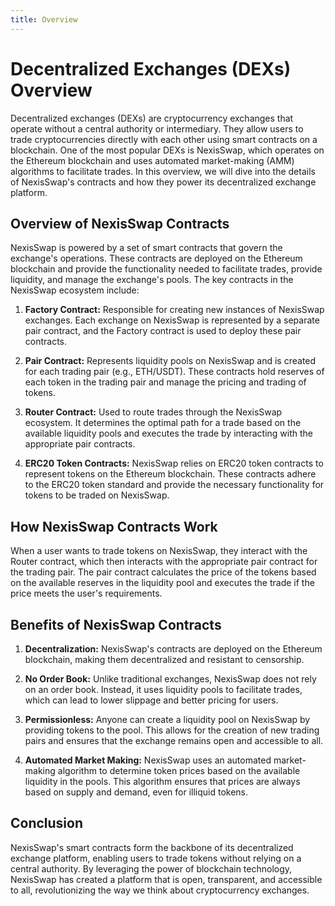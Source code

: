 ```yaml
---
title: Overview
---
```


# Decentralized Exchanges (DEXs) Overview

Decentralized exchanges (DEXs) are cryptocurrency exchanges that operate without a central authority or intermediary. They allow users to trade cryptocurrencies directly with each other using smart contracts on a blockchain. One of the most popular DEXs is NexisSwap, which operates on the Ethereum blockchain and uses automated market-making (AMM) algorithms to facilitate trades. In this overview, we will dive into the details of NexisSwap's contracts and how they power its decentralized exchange platform.

## Overview of NexisSwap Contracts

NexisSwap is powered by a set of smart contracts that govern the exchange's operations. These contracts are deployed on the Ethereum blockchain and provide the functionality needed to facilitate trades, provide liquidity, and manage the exchange's pools. The key contracts in the NexisSwap ecosystem include:

1. **Factory Contract:** Responsible for creating new instances of NexisSwap exchanges. Each exchange on NexisSwap is represented by a separate pair contract, and the Factory contract is used to deploy these pair contracts.

2. **Pair Contract:** Represents liquidity pools on NexisSwap and is created for each trading pair (e.g., ETH/USDT). These contracts hold reserves of each token in the trading pair and manage the pricing and trading of tokens.

3. **Router Contract:** Used to route trades through the NexisSwap ecosystem. It determines the optimal path for a trade based on the available liquidity pools and executes the trade by interacting with the appropriate pair contracts.

4. **ERC20 Token Contracts:** NexisSwap relies on ERC20 token contracts to represent tokens on the Ethereum blockchain. These contracts adhere to the ERC20 token standard and provide the necessary functionality for tokens to be traded on NexisSwap.

## How NexisSwap Contracts Work

When a user wants to trade tokens on NexisSwap, they interact with the Router contract, which then interacts with the appropriate pair contract for the trading pair. The pair contract calculates the price of the tokens based on the available reserves in the liquidity pool and executes the trade if the price meets the user's requirements.

## Benefits of NexisSwap Contracts

1. **Decentralization:** NexisSwap's contracts are deployed on the Ethereum blockchain, making them decentralized and resistant to censorship.

2. **No Order Book:** Unlike traditional exchanges, NexisSwap does not rely on an order book. Instead, it uses liquidity pools to facilitate trades, which can lead to lower slippage and better pricing for users.

3. **Permissionless:** Anyone can create a liquidity pool on NexisSwap by providing tokens to the pool. This allows for the creation of new trading pairs and ensures that the exchange remains open and accessible to all.

4. **Automated Market Making:** NexisSwap uses an automated market-making algorithm to determine token prices based on the available liquidity in the pools. This algorithm ensures that prices are always based on supply and demand, even for illiquid tokens.

## Conclusion

NexisSwap's smart contracts form the backbone of its decentralized exchange platform, enabling users to trade tokens without relying on a central authority. By leveraging the power of blockchain technology, NexisSwap has created a platform that is open, transparent, and accessible to all, revolutionizing the way we think about cryptocurrency exchanges.
